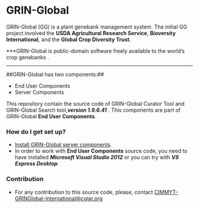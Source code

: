 # GRIN-Global #

GRIN-Global (GG) is a plant genebank management system. The initial GG project involved the **USDA
Agricultural Research Service**, **Bioversity International**, and the **Global Crop Diversity Trust**.

***GRIN-Global is public-domain software freely available to the world’s crop genebanks .
***
##GRIN-Global has two components:##
* End User Components
* Server Components
 
This repository contain the source code of GRIN-Global Curator Tool and GRIN-Global Search tool,***version 1.9.6.41*** . This components are part of GRIN-Global **End User Components**.

### How do I get set up? ###

* [Install GRIN-Global server components](http://www.ars-grin.gov/npgs/gringlobal/docs/gg_installation_guide.pdf).
* In order to work with **End User Components** source code, you need to have installed ***Microsoft Visual Studio 2012*** or you can try with ***VS Express Desktop***.


### Contribution ###

* For any contribution to this source code, please, contact CIMMYT-GRINGlobal-International@cgiar.org